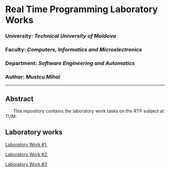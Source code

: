 # Real Time Programming Laboratory Works

### University: _Technical University of Moldova_

### Faculty: _Computers, Informatics and Microelectronics_

### Department: _Software Engineering and Automatics_

### Author: _Mustcu Mihai_

---

## Abstract

&ensp;&ensp;&ensp; This repository contains the laboratory work tasks on the RTP subject at TUM.

## Laboratory works

[Laboratory Work #1](https://github.com/m1hai01/RTP-labs/tree/main/Lab1/Welcome/src/main/scala),

[Laboratory Work #2]([https://github.com/m1hai01/RTP-labs/tree/main/Lab1/Welcome/src/main/scala](https://github.com/m1hai01/RTP-labs/tree/main/Lab2/Project2/src/main/scala)),

[Laboratory Work #3]([https://github.com/m1hai01/RTP-labs/tree/main/Lab1/Welcome/src/main/scala](https://github.com/m1hai01/RTP-labs/tree/main/LAB_3))


